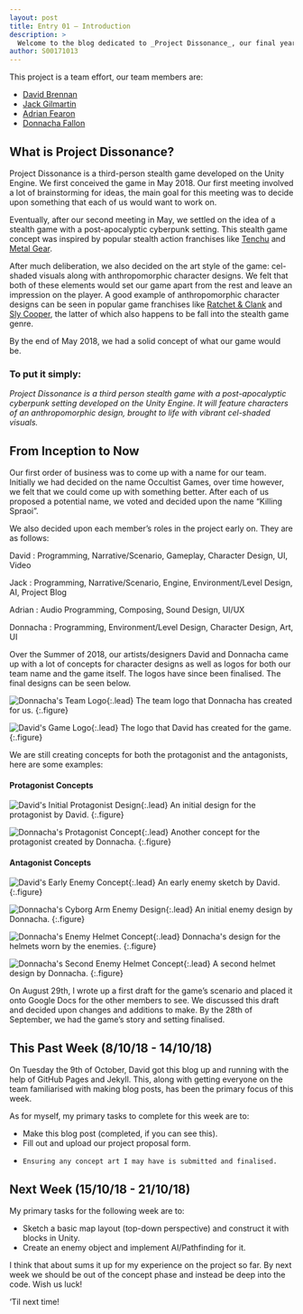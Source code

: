 ```yaml
---
layout: post
title: Entry 01 — Introduction
description: >
  Welcome to the blog dedicated to _Project Dissonance_, our final year project for our course (BSc. in Computing in Games Development).
author: S00171013
---
```


This project is a team effort, our team members are:

- [David Brennan](/david/)
- [Jack Gilmartin](/jack/)
- [Adrian Fearon](/adrian/)
- [Donnacha Fallon](/donnacha/)

## What is Project Dissonance?

Project Dissonance is a third-person stealth game developed on the Unity Engine. We first conceived the game in May 2018. Our first meeting involved a lot of brainstorming for ideas, the main goal for this meeting was to decide upon something that each of us would want to work on.

Eventually, after our second meeting in May, we settled on the idea of a stealth game with a post-apocalyptic cyberpunk setting. This stealth game concept was inspired by popular stealth action franchises like [Tenchu](https://en.wikipedia.org/wiki/Tenchu) and [Metal Gear](https://en.wikipedia.org/wiki/Metal_Gear). 

After much deliberation, we also decided on the art style of the game: cel-shaded visuals along with anthropomorphic character designs. We felt that both of these elements would set our game apart from the rest and leave an impression on the player. A good example of anthropomorphic character designs can be seen in popular game franchises like [Ratchet & Clank](https://en.wikipedia.org/wiki/Ratchet_%26_Clank) and [Sly Cooper](https://en.wikipedia.org/wiki/Sly_Cooper), the latter of which also happens to be fall into the stealth game genre.

By the end of May 2018, we had a solid concept of what our game would be. 

### **To put it simply:**

_Project Dissonance is a third person stealth game with a post-apocalyptic cyberpunk setting developed on the Unity Engine. It will feature characters of an anthropomorphic design, brought to life with vibrant cel-shaded visuals._

## From Inception to Now

Our first order of business was to come up with a name for our team. Initially we had decided on the name Occultist Games, over time however, we felt that we could come up with something better. After each of us proposed a potential name, we voted and decided upon the name “Killing Spraoi”.

We also decided upon each member’s roles in the project early on. They are as follows:

David
: Programming, Narrative/Scenario, Gameplay, Character Design, UI, Video

Jack
: Programming, Narrative/Scenario, Engine, Environment/Level Design, AI, Project Blog

Adrian
: Audio Programming, Composing, Sound Design, UI/UX

Donnacha
: Programming, Environment/Level Design, Character Design, Art, UI


Over the Summer of 2018, our artists/designers David and Donnacha came up with a lot of concepts for character designs as well as logos for both our team name and the game itself. The logos have since been finalised. The final designs can be seen below.

![Donnacha's Team Logo](/assets/img/logos/team/killing_spraoi_logo_black_donnacha.png){:.lead}
The team logo that Donnacha has created for us.
{:.figure}

![David's Game Logo](/assets/img/logos/game/project_dissonance_logo_david_inversion.png){:.lead}
The logo that David has created for the game.
{:.figure}

We are still creating concepts for both the protagonist and the antagonists, here are some examples:

#### Protagonist Concepts

![David's Initial Protagonist Design](/assets/img/concept_art/david/protagonist_concept_david.png){:.lead}
An initial design for the protagonist by David.
{:.figure}

![Donnacha's Protagonist Concept](/assets/img/concept_art/donnacha/protagonist_head_concept_donnacha.png){:.lead}
Another concept for the protagonist created by Donnacha.
{:.figure}

#### Antagonist Concepts

![David's Early Enemy Concept](/assets/img/concept_art/david/enemy_concept_david.png){:.lead}
An early enemy sketch by David.
{:.figure}

![Donnacha's Cyborg Arm Enemy Design](/assets/img/concept_art/donnacha/enemy_cyborg_arm_donnacha.jpg){:.lead}
An initial enemy design by Donnacha.
{:.figure}

![Donnacha's Enemy Helmet Concept](/assets/img/concept_art/donnacha/enemy_helmet_concept_donnacha.jpg){:.lead}
Donnacha's design for the helmets worn by the enemies.
{:.figure}

![Donnacha's Second Enemy Helmet Concept](/assets/img/concept_art/donnacha/enemy_helmet_concept_donnacha_2.jpg){:.lead}
A second helmet design by Donnacha.
{:.figure}


On August 29th, I wrote up a first draft for the game’s scenario and placed it onto Google Docs for the other members to see. We discussed this draft and decided upon changes and additions to make. By the 28th of September, we had the game’s story and setting finalised.

## This Past Week (8/10/18 - 14/10/18)

On Tuesday the 9th of October, David got this blog up and running with the help of GitHub Pages and Jekyll. This, along with getting everyone on the team familiarised with making blog posts, has been the primary focus of this week.

As for myself, my primary tasks to complete for this week are to:

*   Make this blog post (completed, if you can see this).
*   Fill out and upload our project proposal form.
*	  Ensuring any concept art I may have is submitted and finalised.

## Next Week (15/10/18 - 21/10/18)

My primary tasks for the following week are to:

*   Sketch a basic map layout (top-down perspective) and construct it with blocks in Unity.
*   Create an enemy object and implement AI/Pathfinding for it.


I think that about sums it up for my experience on the project so far. By next week we should be out of the concept phase and instead be deep into the code. Wish us luck!

‘Til next time!